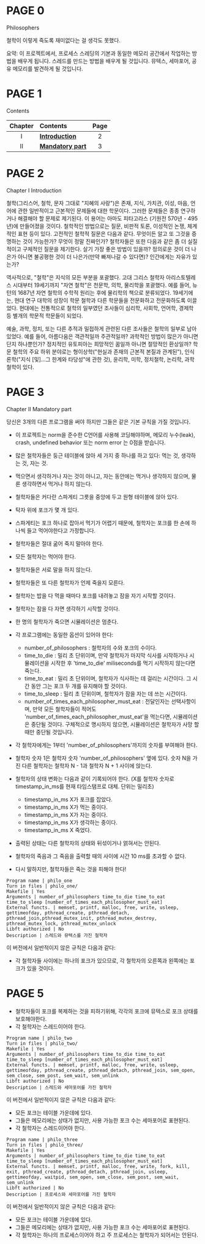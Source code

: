 # PAGE 0

Philosophers

철학이 이렇게 죽도록 재미없다는 걸 생각도 못했다.



요약: 이 프로젝트에서, 프로세스 스레딩의 기본과  동일한 메모리 공간에서 작업하는 방법을 배우게 됩니다. 스레드를 만드는 방법을 배우게 될 것입니다. 뮤텍스, 세마포어, 공유 메모리를 발견하게 될 것입니다.

# PAGE 1

Contents

| Chapter | Contents | Page |
|:---:|:---|:---:|
| I | [__Introduction__]() | 2 |
| II | [__Mandatory part__]() | 3 |

# PAGE 2

Chapter I
Introduction

철학(그리스어, 철학, 문자 그대로 "지혜의 사랑")은 존재, 지식, 가치관, 이성, 마음, 언어에 관한 일반적이고 근본적인 문제들에 대한 학문이다. 그러한 문제들은 종종 연구하거나 해결해야 할 문제로 제기된다. 이 용어는 아마도 피타고라스 (기원전 570년 - 495년)에 만들어졌을 것이다. 철학적인 방법으로는 질문, 비판적 토론, 이성적인 논쟁, 체계적인 표현 등이 있다. 고전적인 철학적 질문은 다음과 같다. 무엇이든 알고 또 그것을 증명하는 것이 가능한가? 무엇이 정말 진짜인가? 철학자들은 또한 다음과 같은 좀 더 실질적이고 구체적인 질문을 제기한다. 살기 가장 좋은 방법이 있을까? 정의로운 것이 더 나은가 아니면 불공평한 것이 더 나은가(만약 빠져나갈 수 있다면)? 인간에게는 자유가 있는가?

역사적으로, "철학"은 지식의 모든 부분을 포괄했다. 고대 그리스 철학자 아리스토텔레스 시대부터 19세기까지 "자연 철학"은 천문학, 의학, 물리학을 포괄했다. 예를 들어, 뉴턴의 1687년 자연 철학의 수학적 원리는 후에 물리학의 책으로 분류되었다. 19세기에는, 현대 연구 대학의 성장이 학문 철학과 다른 학문들을 전문화하고 전문화하도록 이끌었다. 현대에는 전통적으로 철학의 일부였던 조사들이 심리학, 사회학, 언어학, 경제학 등 별개의 학문적 학문들이 되었다.

예술, 과학, 정치, 또는 다른 추적과 밀접하게 관련된 다른 조사들은 철학의 일부로 남아 있었다. 예를 들어, 아름다움은 객관적일까 주관적일까? 과학적인 방법이 많은가 아니면 단지 하나뿐인가? 정치적인 유토피아는 희망적인 꿈일까 아니면 절망적인 환상일까? 학문 철학의 주요 하위 분야로는 형이상학("현실과 존재의 근본적 본질과 관계된"), 인식론학("지식 [및]...그 한계와 타당성"에 관한 것), 윤리학, 미학, 정치철학, 논리학, 과학철학이 있다.

# PAGE 3

Chapter II
Mandatory part

당신은 3개의 다른 프로그램을 써야 하지만 그들은 같은 기본 규칙을 가질 것입니다.

* 이 프로젝트는 norm을 준수한 C언어를 사용해 코딩해야하며, 메모리 누수(leak), crash, undefined behavior 또는 norm error 는 0점을 받습니다.
* 많은 철학자들은 둥근 테이블에 앉아 세 가지 중 하나를 하고 있다: 먹는 것, 생각하는 것, 자는 것.
* 먹으면서 생각하거나 자는 것이 아니고, 자는 동안에는 먹거나 생각하지 않으며, 물론 생각하면서 먹거나 하지 않는다.
* 철학자들은 커다란 스파게티 그릇을 중앙에 두고 원형 테이블에 앉아 있다.
* 탁자 위에 포크가 몇 개 있다.
* 스파게티는 포크 하나로 잡아서 먹기가 어렵기 때문에, 철학자는 포크를 한 손에 하나씩 들고 먹어야한다고 가정합니다.
* 철학자들은 절대 굶어 죽지 말아야 한다.
* 모든 철학자는 먹어야 한다.
* 철학자들은 서로 말을 하지 않는다.
* 철학자들은 또 다른 철학자가 언제 죽을지 모른다.
* 철학자는 밥을 다 먹을 때마다 포크를 내려놓고 잠을 자기 시작할 것이다.
* 철학자는 잠을 다 자면 생각하기 시작할 것이다.
* 한 명의 철학자가 죽으면 시뮬레이션은 멈춘다.

* 각 프로그램에는 동일한 옵션이 있어야 한다:
  * number_of_philosophers : 철학자의 수와 포크의 수이다.
  * time_to_die : 밀리 초 단위이며, 만약 철학자가 마지막 식사를 시작하거나
  시뮬레이션을 시작한 후 'time_to_die' miliseconds를 먹기 시작하지 않는다면 죽는다.
  * time_to_eat : 밀리 초 단위이며, 철학자가 식사하는 데 걸리는  시간이다. 그 시간 동안 그는 포크 두 개를 유지해야 할 것이다.
  * time_to_sleep : 밀리 초 단위이며, 철학자가 잠을 자는 데 쓰는 시간이다.
  * number_of_times_each_philosopher_must_eat : 전달인자는 선택사항이며, 만약 모든 철학자들이 적어도 'number_of_times_each_philosopher_must_eat'을 먹는다면, 시뮬레이션은 중단될 것이다. 구체적으로 명시하지 않으면, 시뮬레이션은 철학자가 사망 할 때만 중단될 것입니다.
* 각 철학자에게는 1부터 'number_of_philosophers'까지의 숫자를 부여해야 한다.
* 철학자 숫자 1은 철학자 숫자 'number_of_philosophers' 옆에 있다. 숫자 N을 가진 다른 철학자는 철학자 N - 1과 철학자 N + 1 사이에 앉는다.
* 철학자의 상태 변화는 다음과 같이 기록되어야 한다. (X를 철학자 숫자로 timestamp_in_ms를 현재 타임스탬프로 대체. 단위는 밀리초)
  * timestamp_in_ms X가 포크를 잡았다.
  * timestamp_in_ms X가 먹는 중이다.
  * timestamp_in_ms X가 자는 중이다.
  * timestamp_in_ms X가 생각하는 중이다.
  * timestamp_in_ms X 죽었다.
* 출력된 상태는 다른 철학자의 상태와 뒤섞이거나 얽혀서는 안된다.
* 철학자의 죽음과 그 죽음을 출력할 때의 사이에 시간 10 ms를 초과할 수 없다.
* 다시 말하지만, 철학자들은 죽는 것을 피해야 한다!

```
Program name | philo_one
Turn in files | philo_one/
Makefile | Yes
Arguments | number_of_philosophers time_to_die time_to_eat time_to_sleep [number_of_times_each_philosopher_must_eat]
External functs. | memset, printf, malloc, free, write, usleep, gettimeofday, pthread_create, pthread_detach, pthread_join,pthread_mutex_init, pthread_mutex_destroy, pthread_mutex_lock, pthread_mutex_unlock
Libft authorized | No
Description | 스레드와 뮤텍스를 가진 철학자
```

이 버전에서 일반적이지 않은 규칙은 다음과 같다:

* 각 철학자들 사이에는 하나의 포크가 있으므로, 각 철학자의 오른쪽과 왼쪽에는 포크가 있을 것이다.

# PAGE 5

* 철학자들이 포크를 복제하는 것을 피하기위해, 각각의 포크에 뮤텍스로 포크 상태를 보호해야한다.
* 각 철학자는 스레드이어야 한다.

```
Program name | philo_two
Turn in files | philo_two/
Makefile | Yes
Arguments | number_of_philosophers time_to_die time_to_eat time_to_sleep [number_of_times_each_philosopher_must_eat]
External functs. | memset, printf, malloc, free, write, usleep, gettimeofday, pthread_create, pthread_detach, pthread_join, sem_open, sem_close, sem_post, sem_wait, sem_unlink
Libft authorized | No
Description | 스레드와 세마포어를 가진 철학자
```

이 버전에서 일반적이지 않은 규칙은 다음과 같다:

* 모든 포크는 테이블 가운데에 있다.
* 그들은 메모리에는 상태가 없지만, 사용 가능한 포크 수는 세마포어로 표현된다.
* 각 철학자는 스레드이어야 한다.

```
Program name | philo_three
Turn in files | philo_three/
Makefile | Yes
Arguments | number_of_philosophers time_to_die time_to_eat time_to_sleep [number_of_times_each_philosopher_must_eat]
External functs. | memset, printf, malloc, free, write, fork, kill, exit, pthread_create, pthread_detach, pthread_join, usleep, gettimeofday, waitpid, sem_open, sem_close, sem_post, sem_wait, sem_unlink
Libft authorized | No
Description | 프로세스와 세마포어를 가진 철학자
```

이 버전에서 일반적이지 않은 규칙은 다음과 같다:

* 모든 포크는 테이블 가운데에 있다.
* 그들은 메모리에는 상태가 없지만, 사용 가능한 포크 수는 세마포어로 표현된다.
* 각 철학자는 하나의 프로세스이어야 하고 주 프로세스는 철학자가 되어서는 안된다.
